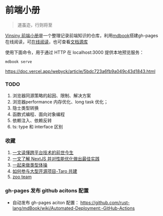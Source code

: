 # 前端小册

> 道虽迩，行则将至

[Vinsiny 前端小册](https://vinsiny.github.io/fe-booklet)是一个整理记录前端知识的仓库，利用[mdbook](https://hellowac.github.io/mdbook_doc/zh-cn/index.html)搭建gh-pages在线阅读，可[在线阅读](https://vinsiny.github.io/fe-booklet)，也可查看[文档源库](https://github.com/vinsiny/fe-booklet)

使用下面命令，用于通过 HTTP 在 localhost:3000 提供本地预览服务：
```bash
mdbook serve
```
https://doc.vercel.app/webyck/article/5bdc723a6fb9a049c43d1843.html


### TODO
1. 浏览器同源策略的起因、限制、解决方案
2. 浏览器performance 内存优化、long task 优化；
3. 隐士类型转换
4. 函数式编程、面向对象编程
5. 依赖注入、依赖反转
6. ts: type 和 interface 区别

### 收藏
1. [一文读懂跨平台技术的前世今生](https://jelly.jd.com/article/6347f9578f43eb0062457446)
2. [一文了解 NextJS 并对性能优化做出最佳实践](https://jelly.jd.com/article/6347ecc53ff25d005bb3c34f)
3. [一起来做类型体操](https://jelly.jd.com/article/631049513c3bd1006a1fd2b5)
4. [如何参与大型开源项目-Taro 共建](https://jelly.jd.com/article/61ee061eb2546401b7c04411)
5. [zoo team](http://zoo.zhengcaiyun.cn/)
### gh-pages 发布 github acitons 配置

- 自动发布 gh-pages aciton 配置： https://github.com/rust-lang/mdBook/wiki/Automated-Deployment:-GitHub-Actions
